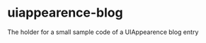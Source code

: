 uiappearence-blog
=================

The holder for a small sample code of a UIAppearence blog entry
